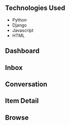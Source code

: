 ## Technologies Used

- Python
- Django
- Javascript
- HTML

## Dashboard

## Inbox

## Conversation

## Item Detail

## Browse
